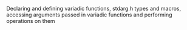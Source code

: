 Declaring and defining variadic functions, stdarg.h types and macros, accessing arguments passed in variadic functions and performing operations on them
